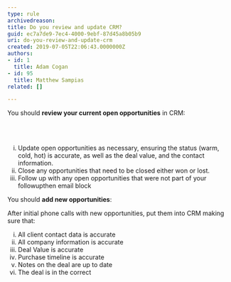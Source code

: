```yaml
---
type: rule
archivedreason: 
title: Do you review and update CRM?
guid: ec7a7de9-7ec4-4000-9ebf-87d45a8b05b9
uri: do-you-review-and-update-crm
created: 2019-07-05T22:06:43.0000000Z
authors:
- id: 1
  title: Adam Cogan
- id: 95
  title: Matthew Sampias
related: []

---
```



<p class="ssw15-rteElement-P">You should <b>review your current open opportunities</b> in CRM&#58;<br></p>
<br><excerpt class='endintro'></excerpt><br>
<ol style="list-style-type&#58;lower-roman;"><li>Update open opportunities as necessary, ensuring the status (warm, cold, hot) is accurate, as well as the deal value, and the contact information.&#160;</li><li>Close any opportunities that need to be closed either won or lost.</li><li>Follow up with any open opportunities that were not part of your followupthen email block<br></li></ol><p class="ssw15-rteElement-P">
​You should <b>add new opportunities</b>&#58;<b></b><br></p><p>After initial phone calls with new opportunities, put them into CRM making sure that&#58;</p><ol style="list-style-type&#58;lower-roman;"><li>All client contact data is accurate<br></li><li>All company information is accurate</li><li>Deal Value is accurate</li><li>Purchase timeline is accurate</li><li>Notes on the deal are up to date</li><li>The deal is in the correct<span style="color&#58;#444444;">&#160;</span><span style="color&#58;#444444;">​</span><br></li></ol>


